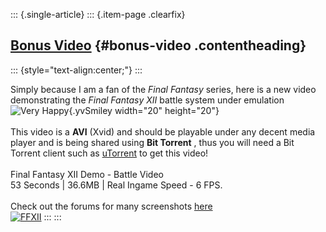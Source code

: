 ::: {.single-article}
::: {.item-page .clearfix}
## [Bonus Video](/180-bonus-video.html) {#bonus-video .contentheading}

::: {style="text-align:center;"}
:::

Simply because I am a fan of the *Final Fantasy* series, here is a new
video demonstrating the *Final Fantasy XII* battle system under
emulation ![Very
Happy](https://pcsx2.net/images/stories/frontend/smilies/biggrin.gif){.yvSmiley
width="20" height="20"}\
\
This video is a **AVI** (Xvid) and should be playable under any decent
media player and is being shared using **Bit Torrent** , thus you will
need a Bit Torrent client such as [uTorrent](http://www.utorrent.com/)
to get this video!\
\
Final Fantasy XII Demo - Battle Video\
53 Seconds \| 36.6MB \| Real Ingame Speed - 6 FPS.\
\
Check out the forums for many screenshots
[here](http://forums.ngemu.com/pcsx2-official-forum/67724-final-fantasy-12-demo-ingame.html)\
[![FFXII](/images/stories/frontend/various/FFXII_thumb.jpg)](/images/stories/frontend/various/big.jpg)
:::
:::
